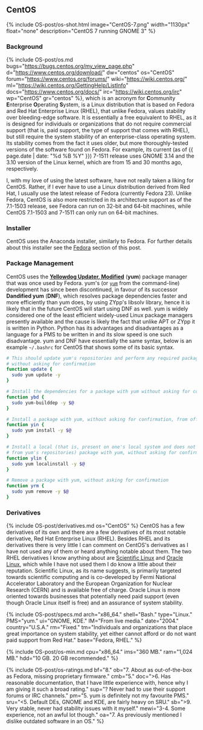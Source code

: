 ## CentOS
{% include OS-post/os-shot.html image="CentOS-7.png" width="1130px" float="none" description="CentOS 7 running GNOME 3" %}

### Background
{% include OS-post/os.md bugs="https://bugs.centos.org/my_view_page.php" d="https://www.centos.org/download/" dw="centos" os="CentOS" forum="https://www.centos.org/forums/" wiki="https://wiki.centos.org/" ml="https://wiki.centos.org/GettingHelp/ListInfo" docs="https://www.centos.org/docs/" irc="https://wiki.centos.org/irc" wp="CentOS" gr="centos" %}, which is an acronym for <b>C</b>ommunity <b>E</b>nterprise <b>O</b>perating <b>S</b>ystem, is a Linux distribution that is based on Fedora and Red Hat Enterprise Linux (RHEL), that unlike Fedora, values stability over bleeding-edge software. It is essentially a free equivalent to RHEL, as it is designed for individuals or organizations that do not require commercial support (that is, paid support, the type of support that comes with RHEL), but still require the system stability of an enterprise-class operating system. Its stability comes from the fact it uses older, but more thoroughly-tested versions of the software found on Fedora. For example, its current (as of {{ page.date | date: "%d %B %Y" }}) 7-1511 release uses GNOME 3.14 and the 3.10 version of the Linux kernel, which are from 15 and 30 months ago, respectively.

I, with my love of using the latest software, have not really taken a liking for CentOS. Rather, if I ever have to use a Linux distribution derived from Red Hat, I usually use the latest release of Fedora (currently Fedora 23). Unlike Fedora, CentOS is also more restricted in its architecture support as of the 7.1-1503 release, see Fedora can run on 32-bit and 64-bit machines, while CentOS 7.1-1503 and 7-1511 can only run on 64-bit machines.

### Installer
CentOS uses the Anaconda installer, similarly to Fedora. For further details about this installer see the [Fedora](#fedora) section of this post.

### Package Management
CentOS uses the [**Yellowdog Updater, Modified**](https://en.wikipedia.org/wiki/Yellowdog_Updater,_Modified) (**yum**) package manager that was once used by Fedora. yum's (or [`yum`](/man/yum.8.html) from the command-line) development has since been discontinued, in favour of its successor **Dandified yum** (**DNF**), which resolves package dependencies faster and more efficiently than yum does, by using ZYpp's libsolv library, hence it is likely that in the future CentOS will start using DNF as well. yum is widely considered one of the least efficient widely-used Linux package managers presently available and the cause is likely the fact that unlike APT or ZYpp it is written in Python. Python has its advantages and disadvantages as a language for a PMS to be written in and its slow speed is one such disadvantage. yum and DNF have essentially the same syntax, below is an example `~/.bashrc` for CentOS that shows some of its basic syntax.

```bash
# This should update yum's repositories and perform any required package upgrades
# without asking for confirmation
function update {
  sudo yum update -y
}

# Install the dependencies for a package with yum without asking for confirmation
function ybd {
  sudo yum-builddep -y $@
}

# Install a package with yum, without asking for confirmation, from official repositories
function yin {
  sudo yum install -y $@
}

# Install a local (that is, present on one's local system and does not have to be downloaded
# from yum's repositories) package with yum, without asking for confirmation.
function ylin {
  sudo yum localinstall -y $@
}

# Remove a package with yum, without asking for confirmation
function yrm {
  sudo yum remove -y $@
}
```

### Derivatives
{% include OS-post/derivatives.md os="CentOS" %}
CentOS has a few derivatives of its own and there are a few derivatives of its most notable derivative, Red Hat Enterprise Linux (RHEL). Besides RHEL and its derivatives there is very little I can comment on CentOS's derivatives as I have not used any of them or heard anything notable about them. The two RHEL derivatives I know anything about are [Scientific Linux](https://en.wikipedia.org/wiki/Scientific_Linux) and [Oracle Linux](https://en.wikipedia.org/wiki/Oracle_Linux), which while I have not used them I do know a little about their reputation. Scientific Linux, as its name suggests, is primarily targeted towards scientific computing and is co-developed by Fermi National Accelerator Laboratory and the European Organization for Nuclear Research (CERN) and is available free of charge. Oracle Linux is more oriented towards businesses that potentially need paid support (even though Oracle Linux itself is free) and an assurance of system stability.

{% include OS-post/specs.md arch="x86_64." shell="Bash." type="Linux." PMS="yum." ui="GNOME, KDE." IM="From live media." date="2004." country="U.S.A." rm="Fixed." tm="Individuals and organizations that place great importance on system stability, yet either cannot afford or do not want paid support from Red Hat." base="Fedora, RHEL." %}

{% include OS-post/os-min.md cpu="x86_64." ims="360 MB." ram="1,024 MB." hdd="10 GB. 20 GB recommended." %}

{% include OS-post/os-ratings.md bf="8." ob="7. About as out-of-the-box as Fedora, missing proprietary firmware." cmb="5." doc=">6. Has reasonable documentation, that I have little experience with, hence why I am giving it such a broad rating." sup="? Never had to use their support forums or IRC channels." pm="5. yum is definitely not my favourite PMS." sru="<5. Default DEs, GNOME and KDE, are fairly heavy on SRU." sb=">9. Very stable, never had stability issues with it myself." mewi="3-4. Some experience, not an awful lot though." oa="7. As previously mentioned I dislike outdated software in an OS." %}
